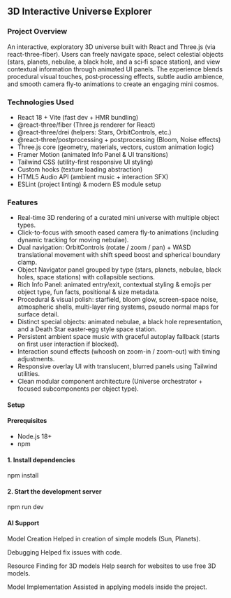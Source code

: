 ## 3D Interactive Universe Explorer

### Project Overview

An interactive, exploratory 3D universe built with React and Three.js (via react-three-fiber). Users can freely navigate space, select celestial objects (stars, planets, nebulae, a black hole, and a sci‑fi space station), and view contextual information through animated UI panels. The experience blends procedural visual touches, post‑processing effects, subtle audio ambience, and smooth camera fly‑to animations to create an engaging mini cosmos.

### Technologies Used

- React 18 + Vite (fast dev + HMR bundling)
- @react-three/fiber (Three.js renderer for React)
- @react-three/drei (helpers: Stars, OrbitControls, etc.)
- @react-three/postprocessing + postprocessing (Bloom, Noise effects)
- Three.js core (geometry, materials, vectors, custom animation logic)
- Framer Motion (animated Info Panel & UI transitions)
- Tailwind CSS (utility-first responsive UI styling)
- Custom hooks (texture loading abstraction)
- HTML5 Audio API (ambient music + interaction SFX)
- ESLint (project linting) & modern ES module setup

### Features

- Real-time 3D rendering of a curated mini universe with multiple object types.
- Click-to-focus with smooth eased camera fly‑to animations (including dynamic tracking for moving nebulae).
- Dual navigation: OrbitControls (rotate / zoom / pan) + WASD translational movement with shift speed boost and spherical boundary clamp.
- Object Navigator panel grouped by type (stars, planets, nebulae, black holes, space stations) with collapsible sections.
- Rich Info Panel: animated entry/exit, contextual styling & emojis per object type, fun facts, positional & size metadata.
- Procedural & visual polish: starfield, bloom glow, screen-space noise, atmospheric shells, multi-layer ring systems, pseudo normal maps for surface detail.
- Distinct special objects: animated nebulae, a black hole representation, and a Death Star easter‑egg style space station.
- Persistent ambient space music with graceful autoplay fallback (starts on first user interaction if blocked).
- Interaction sound effects (whoosh on zoom-in / zoom-out) with timing adjustments.
- Responsive overlay UI with translucent, blurred panels using Tailwind utilities.
- Clean modular component architecture (Universe orchestrator + focused subcomponents per object type).

#### Setup

#### Prerequisites

- Node.js 18+
- npm

#### 1. Install dependencies

npm install

#### 2. Start the development server

npm run dev

#### AI Support

Model Creation
Helped in creation of simple models (Sun, Planets).

Debugging
Helped fix issues with code.

Resource Finding for 3D models
Help search for websites to use free 3D models.

Model Implementation
Assisted in applying models inside the project.
